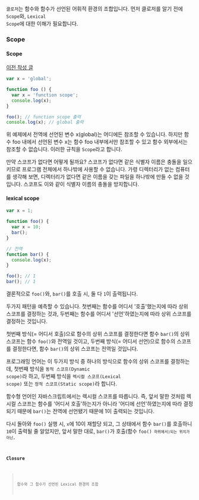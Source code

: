 <code>클로저</code>는 함수와 함수가 선언된 어휘적 환경의 조합입니다. 먼저 클로저를 알기 전에 <code>Scope</code>와, <code>Lexical Scope</code>에 대한 이해가 필요합니다.

### Scope

#### Scope

[이전 작성 글](https://github.com/BaikSeungJeon/TIL/blob/main/2022/10/2022%2010%2022%20Scope%20%26%20Tree%20Shaking.md)

```js
var x = 'global';

function foo () {
  var x = 'function scope';
  console.log(x);
}

foo(); // function scope 출력
console.log(x); // global 출력
```

위 예제에서 전역에 선언된 변수 x(global)는 어디에든 참조할 수 있습니다. 하지만 함수 foo 내에서 선언된 변수 x는 함수 foo 내부에서만 참조할 수 있고 함수 외부에서는 참조할 수 없습니다. 이러한 규칙을 <code>Scope</code>라고 합니다.

만약 스코프가 없다면 어떻게 될까요? 스코프가 없다면 같은 식별자 이름은 충돌을 일으키므로 프로그램 전체에서 하나밖에 사용할 수 없습니다. 가령 디렉터리가 없는 
컴퓨터를 생각해 보면, 디렉터리가 없다면 같은 이름을 갖는 파일을 하나밖에 만들 수 없을 것입니다. 스코프도 이와 같이 식별자 이름의 충돌을 방지합니다.

#### lexical scope

```js
var x = 1;

function foo() {
  var x = 10;
  bar();
}

// 전역
function bar() {
  console.log(x); 
}

foo(); // 1
bar(); // 1
```

결론적으로 <code>foo()</code>와, <code>bar()</code>를 호출 시, 둘 다 <code>1</code>이 출력됩니다.

두가지 패턴을 예측할 수 있습니다. 첫번째는 함수를 어디서 '호출'했는지에 따라 상위 스코프를 결정하는 것과, 두번째는 
함수를 어디서 '선언'하였는지에 따라 상위 스코프를 결정하는 것입니다.

첫번째 방식(= 어디서 호출)으로 함수의 상위 스코프를 결정한다면 함수 <code>bar()</code>의 상위 스코프는 함수 <code>foo()</code>와 전역일 것이고,
두번째 방식(= 어디서 선언)으로 함수의 스코프를 결정한다면, 함수 <code>bar()</code>의 상위 스코프는 전역일 것입니다.

프로그래밍 언어는 이 두가지 방식 중 하나의 방식으로 함수의 상위 스코프를 결정하는데, 첫번째 방식을 <code>동적 스코프(Dynamic scope)</code>라 하고,
두번째 방식을 <code>렉시컬 스코프(Lexical scope)</code> 또는 <code>정적 스코프(Static scope)</code>라 합니다.

함수형 언어인 자바스크립트에서는 렉시컬 스코프를 따릅니다. 즉, 앞서 말한 것처럼 렉시컬 스코프는 함수를 '어디서 호출'하는지가 아니라 '어디에 선언'하였는지에 따라 결정되기 때문에 <code>bar()</code>는 전역에 선언됐기 때문에 1이 출력되는 것입니다.

다시 돌아와 <code>foo()</code> 실행 시, <code>x</code>에 10이 재할당 되고, 그 상태에서 함수 <code>bar()</code>를 호출하니 
<code>10</code>이 출력될 줄 알았지만, 앞서 말한 대로, <code>bar()</code>가 호출(함수 <code>foo()<code> 하위에서)되는 위치가 아닌, 


### Closure
> 함수와 그 함수가 선언된 Lexical 환경의 조합
